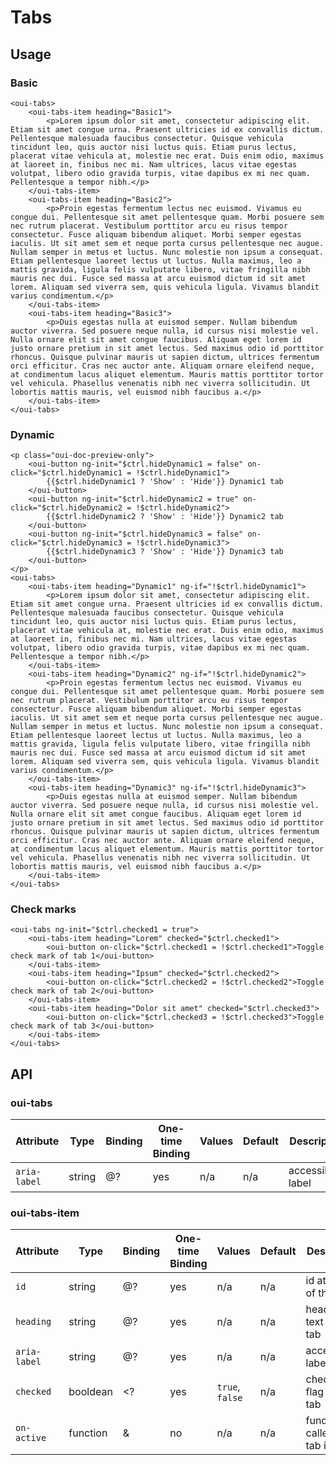 # Tabs

## Usage

### Basic

```html:preview
<oui-tabs>
    <oui-tabs-item heading="Basic1">
        <p>Lorem ipsum dolor sit amet, consectetur adipiscing elit. Etiam sit amet congue urna. Praesent ultricies id ex convallis dictum. Pellentesque malesuada faucibus consectetur. Quisque vehicula tincidunt leo, quis auctor nisi luctus quis. Etiam purus lectus, placerat vitae vehicula at, molestie nec erat. Duis enim odio, maximus at laoreet in, finibus nec mi. Nam ultrices, lacus vitae egestas volutpat, libero odio gravida turpis, vitae dapibus ex mi nec quam. Pellentesque a tempor nibh.</p>
    </oui-tabs-item>
    <oui-tabs-item heading="Basic2">
        <p>Proin egestas fermentum lectus nec euismod. Vivamus eu congue dui. Pellentesque sit amet pellentesque quam. Morbi posuere sem nec rutrum placerat. Vestibulum porttitor arcu eu risus tempor consectetur. Fusce aliquam bibendum aliquet. Morbi semper egestas iaculis. Ut sit amet sem et neque porta cursus pellentesque nec augue. Nullam semper in metus et luctus. Nunc molestie non ipsum a consequat. Etiam pellentesque laoreet lectus ut luctus. Nulla maximus, leo a mattis gravida, ligula felis vulputate libero, vitae fringilla nibh mauris nec dui. Fusce sed massa at arcu euismod dictum id sit amet lorem. Aliquam sed viverra sem, quis vehicula ligula. Vivamus blandit varius condimentum.</p>
    </oui-tabs-item>
    <oui-tabs-item heading="Basic3">
        <p>Duis egestas nulla at euismod semper. Nullam bibendum auctor viverra. Sed posuere neque nulla, id cursus nisi molestie vel. Nulla ornare elit sit amet congue faucibus. Aliquam eget lorem id justo ornare pretium in sit amet lectus. Sed maximus odio id porttitor rhoncus. Quisque pulvinar mauris ut sapien dictum, ultrices fermentum orci efficitur. Cras nec auctor ante. Aliquam ornare eleifend neque, at condimentum lacus aliquet elementum. Mauris mattis porttitor tortor vel vehicula. Phasellus venenatis nibh nec viverra sollicitudin. Ut lobortis mattis mauris, vel euismod nibh faucibus a.</p>
    </oui-tabs-item>
</oui-tabs>
```

### Dynamic

```html:preview
<p class="oui-doc-preview-only">
    <oui-button ng-init="$ctrl.hideDynamic1 = false" on-click="$ctrl.hideDynamic1 = !$ctrl.hideDynamic1">
        {{$ctrl.hideDynamic1 ? 'Show' : 'Hide'}} Dynamic1 tab
    </oui-button>
    <oui-button ng-init="$ctrl.hideDynamic2 = true" on-click="$ctrl.hideDynamic2 = !$ctrl.hideDynamic2">
        {{$ctrl.hideDynamic2 ? 'Show' : 'Hide'}} Dynamic2 tab
    </oui-button>
    <oui-button ng-init="$ctrl.hideDynamic3 = false" on-click="$ctrl.hideDynamic3 = !$ctrl.hideDynamic3">
        {{$ctrl.hideDynamic3 ? 'Show' : 'Hide'}} Dynamic3 tab
    </oui-button>
</p>
<oui-tabs>
    <oui-tabs-item heading="Dynamic1" ng-if="!$ctrl.hideDynamic1">
        <p>Lorem ipsum dolor sit amet, consectetur adipiscing elit. Etiam sit amet congue urna. Praesent ultricies id ex convallis dictum. Pellentesque malesuada faucibus consectetur. Quisque vehicula tincidunt leo, quis auctor nisi luctus quis. Etiam purus lectus, placerat vitae vehicula at, molestie nec erat. Duis enim odio, maximus at laoreet in, finibus nec mi. Nam ultrices, lacus vitae egestas volutpat, libero odio gravida turpis, vitae dapibus ex mi nec quam. Pellentesque a tempor nibh.</p>
    </oui-tabs-item>
    <oui-tabs-item heading="Dynamic2" ng-if="!$ctrl.hideDynamic2">
        <p>Proin egestas fermentum lectus nec euismod. Vivamus eu congue dui. Pellentesque sit amet pellentesque quam. Morbi posuere sem nec rutrum placerat. Vestibulum porttitor arcu eu risus tempor consectetur. Fusce aliquam bibendum aliquet. Morbi semper egestas iaculis. Ut sit amet sem et neque porta cursus pellentesque nec augue. Nullam semper in metus et luctus. Nunc molestie non ipsum a consequat. Etiam pellentesque laoreet lectus ut luctus. Nulla maximus, leo a mattis gravida, ligula felis vulputate libero, vitae fringilla nibh mauris nec dui. Fusce sed massa at arcu euismod dictum id sit amet lorem. Aliquam sed viverra sem, quis vehicula ligula. Vivamus blandit varius condimentum.</p>
    </oui-tabs-item>
    <oui-tabs-item heading="Dynamic3" ng-if="!$ctrl.hideDynamic3">
        <p>Duis egestas nulla at euismod semper. Nullam bibendum auctor viverra. Sed posuere neque nulla, id cursus nisi molestie vel. Nulla ornare elit sit amet congue faucibus. Aliquam eget lorem id justo ornare pretium in sit amet lectus. Sed maximus odio id porttitor rhoncus. Quisque pulvinar mauris ut sapien dictum, ultrices fermentum orci efficitur. Cras nec auctor ante. Aliquam ornare eleifend neque, at condimentum lacus aliquet elementum. Mauris mattis porttitor tortor vel vehicula. Phasellus venenatis nibh nec viverra sollicitudin. Ut lobortis mattis mauris, vel euismod nibh faucibus a.</p>
    </oui-tabs-item>
</oui-tabs>
```

### Check marks

```html:preview
<oui-tabs ng-init="$ctrl.checked1 = true">
    <oui-tabs-item heading="Lorem" checked="$ctrl.checked1">
        <oui-button on-click="$ctrl.checked1 = !$ctrl.checked1">Toggle check mark of tab 1</oui-button>
    </oui-tabs-item>
    <oui-tabs-item heading="Ipsum" checked="$ctrl.checked2">
        <oui-button on-click="$ctrl.checked2 = !$ctrl.checked2">Toggle check mark of tab 2</oui-button>
    </oui-tabs-item>
    <oui-tabs-item heading="Dolor sit amet" checked="$ctrl.checked3">
        <oui-button on-click="$ctrl.checked3 = !$ctrl.checked3">Toggle check mark of tab 3</oui-button>
    </oui-tabs-item>
</oui-tabs>
```

## API

### oui-tabs

| Attribute     | Type      | Binding   | One-time Binding  | Values            | Default   | Description
| ----          | ----      | ----      | ----              | ----              | ----      | ----
| `aria-label`  | string    | @?        | yes               | n/a               | n/a       | accessibility label

### oui-tabs-item

| Attribute     | Type      | Binding   | One-time Binding  | Values            | Default   | Description
| ----          | ----      | ----      | ----              | ----              | ----      | ----
| `id`          | string    | @?        | yes               | n/a               | n/a       | id attribute of the panel
| `heading`     | string    | @?        | yes               | n/a               | n/a       | heading text of the tab
| `aria-label`  | string    | @?        | yes               | n/a               | n/a       | accessibility label
| `checked`     | booldean  | <?        | yes               | `true`, `false`   | n/a       | check mark flag of the tab
| `on-active`   | function  | &         | no                | n/a               | n/a       | function called when tab is active
